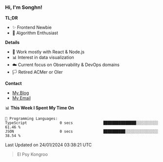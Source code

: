 ### Hi, I'm Songhn!

**TL;DR**

- ✨ Frontend Newbie
- 🎈 Algorithm Enthusiast

**Details**

- 🎯 Work mostly with React & Node.js
- 📊 Interest in data visualization
- ☁️ Current focus on Observability & DevOps domains
- 🏳️ Retired ACMer or OIer

**Contact**
- [My Blog](https://blog.songhn.com)
- [My Email](mailto:songhn233@gmail.com)

<!--START_SECTION:waka-->
📊 **This Week I Spent My Time On** 

```text
💬 Programming Languages: 
TypeScript               0 secs              ███████████████░░░░░░░░░░   61.46 % 
JSON                     0 secs              ██████████░░░░░░░░░░░░░░░   38.54 % 
```


 Last Updated on 24/01/2024 03:38:21 UTC
<!--END_SECTION:waka-->

> El Psy Kongroo
